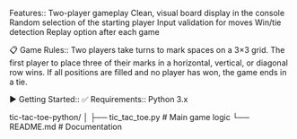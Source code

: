 Features::
    Two-player gameplay
    Clean, visual board display in the console
    Random selection of the starting player
    Input validation for moves
    Win/tie detection
    Replay option after each game

📋 Game Rules::
    Two players take turns to mark spaces on a 3×3 grid.
    The first player to place three of their marks in a horizontal, vertical, or diagonal row wins.
    If all positions are filled and no player has won, the game ends in a tie.

▶️ Getting Started::
✅ Requirements::
      Python 3.x
      
tic-tac-toe-python/
│
├── tic_tac_toe.py   # Main game logic
└── README.md        # Documentation
